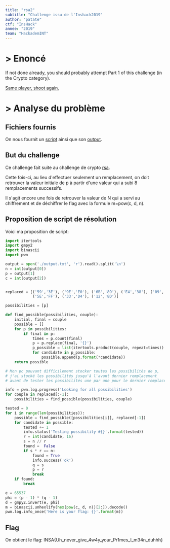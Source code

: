 ```yaml
---
title: "rsa2"
subtitle: "Challenge issu de l'Inshack2019"
author: "patate"
ctf: "InsHack"
annee: "2019"
team: "HackademINT"
---
```


# > Enoncé

If not done already, you should probably attempt Part 1 of this challenge (in the Crypto category).

[Same player, shoot again.](/writeup-scripts/2018-2019/Inshack2019/rsa2/80b4175896560b143276d9ca5aa3e39a8ac4f613.tar.gz)

# > Analyse du problème


## Fichiers fournis

On nous fournit un [script](/writeup-scripts/2018-2019/Inshack2019/rsa2/yarsac.py) ainsi que son [output](/writeup-scripts/2018-2019/Inshack2019/rsa2/output.txt).

## But du challenge

Ce challenge fait suite au challenge de crypto [rsa](/rsa).

Cette fois-ci, au lieu d'effectuer seulement un remplacement, on doit retrouver la valeur initiale de p à partir d'une valeur qui a subi 8 remplacements successifs.

Il s'agit encore une fois de retrouver la valeur de N qui a servi au chiffrement et de déchiffrer le flag avec la formule m=pow(c, d, n).


## Proposition de script de résolution


Voici ma proposition de script:
```python
import itertools
import gmpy2
import binascii
import pwn

output = open('./output.txt', 'r').read().split('\n')
n = int(output[0])
p = output[1]
c = int(output[2])


replaced = [('59','3E'), ('9E','E0'), ('6B','89'), ('E4','38'), ('09','95'),
            ('5E','FF'), ('33','D4'), ('12','8D')]

possibilities = [p]

def find_possible(possibilities, couple):
    initial, final = couple
    possible = []
    for p in possibilities:
        if final in p:
            times = p.count(final)
            p = p.replace(final, '{}')
            p_possible = list(itertools.product(couple, repeat=times))
            for candidate in p_possible:
                possible.append(p.format(*candidate))
    return possible

# Mon pc pouvant difficilement stocker toutes les possibilités de p,
# j'ai stocké les possibilités jusqu'à l'avant dernier remplacement
# avant de tester les possibilités une par une pour le dernier remplacement

info = pwn.log.progress('Looking for all possibilities')
for couple in replaced[:-1]:
    possibilities = find_possible(possibilities, couple)

tested = 0
for i in range(len(possibilities)):
    possible = find_possible([possibilities[i]], replaced[-1])
    for candidate in possible:
        tested += 1
        info.status('Testing possibility #{}'.format(tested))
        r = int(candidate, 16)
        s = n // r
        found =  False
        if s * r == n:
            found = True
            info.success('ok')
            q = s
            p = r
            break
    if found:
        break

e = 65537
phi = (p - 1) * (q - 1)
d = gmpy2.invert(e, phi)
m = binascii.unhexlify(hex(pow(c, d, n))[2:]).decode()
pwn.log.info_once('Here is your flag: {}'.format(m))

```


## Flag

On obtient le flag: INSA{Uh_never_give_4w4y_your_Pr1mes_I_m34n_duhhh}
